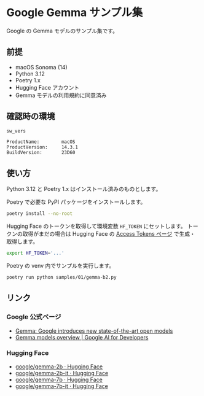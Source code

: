 # Google Gemma サンプル集

Google の Gemma モデルのサンプル集です。

## 前提

- macOS Sonoma (14)
- Python 3.12
- Poetry 1.x
- Hugging Face アカウント
- Gemma モデルの利用規約に同意済み

## 確認時の環境

```zsh
sw_vers
```

```text
ProductName:		macOS
ProductVersion:		14.3.1
BuildVersion:		23D60
```

## 使い方

Python 3.12 と Poetry 1.x はインストール済みのものとします。

Poetry で必要な PyPI パッケージをインストールします。

```bash
poetry install --no-root
```

Hugging Face のトークンを取得して環境変数 `HF_TOKEN` にセットします。
トークンの取得がまだの場合は Hugging Face の [Access Tokens ページ](https://huggingface.co/settings/tokens) で生成・取得します。

```bash
export HF_TOKEN='...'
```

Poetry の venv 内でサンプルを実行します。

```bash
poetry run python samples/01/gemma-b2.py
```

## リンク

### Google 公式ページ

- [Gemma: Google introduces new state-of-the-art open models](https://blog.google/technology/developers/gemma-open-models/)
- [Gemma models overview | Google AI for Developers](https://ai.google.dev/gemma/docs)

### Hugging Face

- [google/gemma-2b · Hugging Face](https://huggingface.co/google/gemma-2b)
- [google/gemma-2b-it · Hugging Face](https://huggingface.co/google/gemma-2b-it)
- [google/gemma-7b · Hugging Face](https://huggingface.co/google/gemma-7b)
- [google/gemma-7b-it · Hugging Face](https://huggingface.co/google/gemma-7b-it)
